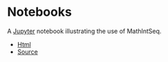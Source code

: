 # Notebooks

A [Jupyter](http://jupyter.org/) notebook illustrating the use of MathIntSeq.
* [Html  ](http://olms.onl/julia/MathIntSeq/notebook/SeqNotebook.html)
* [Source](http://olms.onl/julia/MathIntSeq/nbs/SeqNotebook.ipynb)
